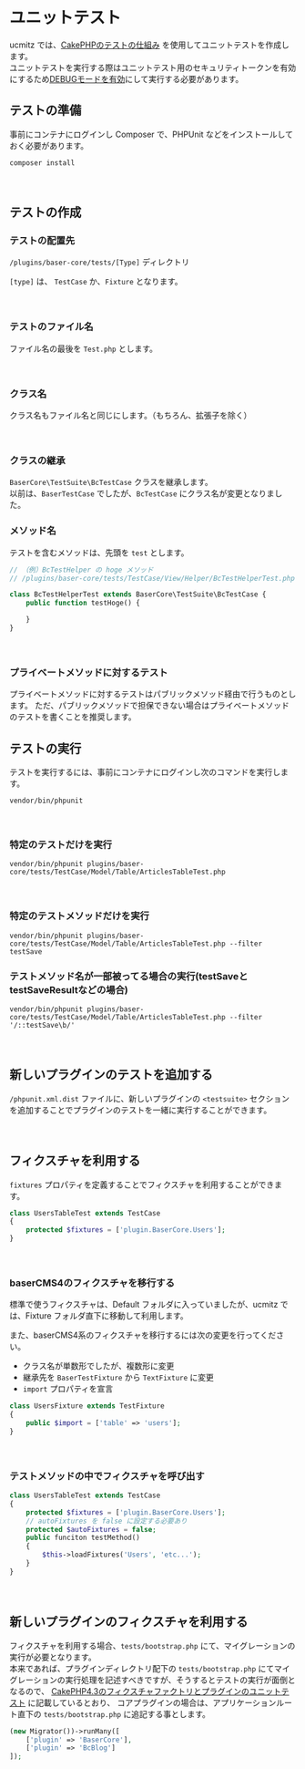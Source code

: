 # ユニットテスト

ucmitz では、[CakePHPのテストの仕組み](https://book.cakephp.org/4/ja/development/testing.html) を使用してユニットテストを作成します。  
ユニットテストを実行する際はユニットテスト用のセキュリティトークンを有効にするため[DEBUGモードを有効](https://book.cakephp.org/4/ja/development/testing.html#id3)にして実行する必要があります。

## テストの準備

事前にコンテナにログインし Composer で、PHPUnit などをインストールしておく必要があります。

```shell
composer install
```

　
## テストの作成

### テストの配置先

`/plugins/baser-core/tests/[Type]` ディレクトリ

`[type]` は、 `TestCase` か、`Fixture` となります。

　
### テストのファイル名

ファイル名の最後を `Test.php` とします。

　
### クラス名

クラス名もファイル名と同じにします。（もちろん、拡張子を除く）

　
### クラスの継承

`BaserCore\TestSuite\BcTestCase` クラスを継承します。  
以前は、`BaserTestCase` でしたが、`BcTestCase` にクラス名が変更となりました。
　
### メソッド名

テストを含むメソッドは、先頭を `test` とします。

```php
// （例）BcTestHelper の hoge メソッド
// /plugins/baser-core/tests/TestCase/View/Helper/BcTestHelperTest.php

class BcTestHelperTest extends BaserCore\TestSuite\BcTestCase {
    public function testHoge() {

    }
}
```

　
### プライベートメソッドに対するテスト

プライベートメソッドに対するテストはパブリックメソッド経由で行うものとします。
ただ、パブリックメソッドで担保できない場合はプライベートメソッドのテストを書くことを推奨します。
## テストの実行

テストを実行するには、事前にコンテナにログインし次のコマンドを実行します。

```shell
vendor/bin/phpunit
```

　
### 特定のテストだけを実行

```shell
vendor/bin/phpunit plugins/baser-core/tests/TestCase/Model/Table/ArticlesTableTest.php
```

　
### 特定のテストメソッドだけを実行

```shell
vendor/bin/phpunit plugins/baser-core/tests/TestCase/Model/Table/ArticlesTableTest.php --filter testSave
```

### テストメソッド名が一部被ってる場合の実行(testSaveとtestSaveResultなどの場合)

```shell
vendor/bin/phpunit plugins/baser-core/tests/TestCase/Model/Table/ArticlesTableTest.php --filter '/::testSave\b/'
```

　
## 新しいプラグインのテストを追加する

`/phpunit.xml.dist` ファイルに、新しいプラグインの `<testsuite>` セクションを追加することでプラグインのテストを一緒に実行することができます。

　
## フィクスチャを利用する

`fixtures` プロパティを定義することでフィクスチャを利用することができます。

```php
class UsersTableTest extends TestCase
{
    protected $fixtures = ['plugin.BaserCore.Users'];
}
```

　
### baserCMS4のフィクスチャを移行する

標準で使うフィクスチャは、Default フォルダに入っていましたが、ucmitz では、Fixture フォルダ直下に移動して利用します。

また、baserCMS4系のフィクスチャを移行するには次の変更を行ってください。

- クラス名が単数形でしたが、複数形に変更
- 継承先を `BaserTestFixture` から `TextFixture` に変更
- `import` プロパティを宣言

```php
class UsersFixture extends TestFixture
{
    public $import = ['table' => 'users'];
}    
```

　
### テストメソッドの中でフィクスチャを呼び出す

```php
class UsersTableTest extends TestCase
{
    protected $fixtures = ['plugin.BaserCore.Users'];
    // autoFixtures を false に設定する必要あり
    protected $autoFixtures = false;
    public funciton testMethod()
    {
        $this->loadFixtures('Users', 'etc...');    
    } 
}

```

　
## 新しいプラグインのフィクスチャを利用する

フィクスチャを利用する場合、`tests/bootstrap.php` にて、マイグレーションの実行が必要となります。  
本来であれば、プラグインディレクトリ配下の `tests/bootstrap.php` にてマイグレーションの実行処理を記述すべきですが、そうするとテストの実行が面倒となるので、 [CakePHP4.3のフィクスチャファクトリとプラグインのユニットテスト](https://qiita.com/ryuring/items/c0b517fc454ff7f08e4b) に記載しているとおり、
コアプラグインの場合は、アプリケーションルート直下の `tests/bootstrap.php` に追記する事とします。

```php
(new Migrator())->runMany([
    ['plugin' => 'BaserCore'],
    ['plugin' => 'BcBlog']
]);
```

　



